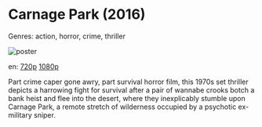 # Carnage Park (2016)

Genres: action, horror, crime, thriller

![poster](http://image.tmdb.org/t/p/w500/dDg3qtV5IEHdEYQWrKXKb8vAjTw.jpg)

en:
  [720p](magnet:?xt=urn:btih:ABF7573B95F167686944D53F8CA5E41D50F8E041&tr=udp://glotorrents.pw:6969/announce&tr=udp://tracker.opentrackr.org:1337/announce&tr=udp://torrent.gresille.org:80/announce&tr=udp://tracker.openbittorrent.com:80&tr=udp://tracker.coppersurfer.tk:6969&tr=udp://tracker.leechers-paradise.org:6969&tr=udp://p4p.arenabg.ch:1337&tr=udp://tracker.internetwarriors.net:1337)
  [1080p](magnet:?xt=urn:btih:06CF87A9AEFBDA49F62CB3D3C12AC515FF5D0D0C&tr=udp://glotorrents.pw:6969/announce&tr=udp://tracker.opentrackr.org:1337/announce&tr=udp://torrent.gresille.org:80/announce&tr=udp://tracker.openbittorrent.com:80&tr=udp://tracker.coppersurfer.tk:6969&tr=udp://tracker.leechers-paradise.org:6969&tr=udp://p4p.arenabg.ch:1337&tr=udp://tracker.internetwarriors.net:1337)
  


Part crime caper gone awry, part survival horror film, this 1970s set thriller depicts a harrowing fight for survival after a pair of wannabe crooks botch a bank heist and flee into the desert, where they inexplicably stumble upon Carnage Park, a remote stretch of wilderness occupied by a psychotic ex-military sniper.